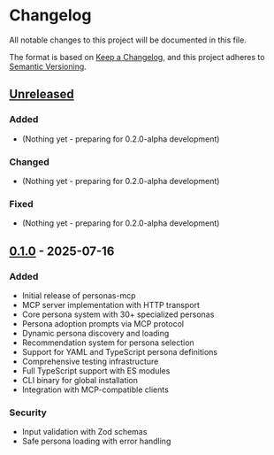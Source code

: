 # Changelog

All notable changes to this project will be documented in this file.

The format is based on [Keep a Changelog](https://keepachangelog.com/en/1.1.0/),
and this project adheres to [Semantic Versioning](https://semver.org/spec/v2.0.0.html).

## [Unreleased]

### Added
- (Nothing yet - preparing for 0.2.0-alpha development)

### Changed
- (Nothing yet - preparing for 0.2.0-alpha development)

### Fixed
- (Nothing yet - preparing for 0.2.0-alpha development)

## [0.1.0] - 2025-07-16

### Added
- Initial release of personas-mcp
- MCP server implementation with HTTP transport
- Core persona system with 30+ specialized personas
- Persona adoption prompts via MCP protocol
- Dynamic persona discovery and loading
- Recommendation system for persona selection
- Support for YAML and TypeScript persona definitions
- Comprehensive testing infrastructure
- Full TypeScript support with ES modules
- CLI binary for global installation
- Integration with MCP-compatible clients

### Security
- Input validation with Zod schemas
- Safe persona loading with error handling

[Unreleased]: https://github.com/pidster/persona-mcp/compare/v0.1.0...HEAD
[0.1.0]: https://github.com/pidster/persona-mcp/releases/tag/v0.1.0